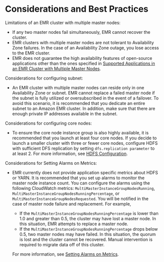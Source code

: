 # Considerations and Best Practices<a name="emr-plan-ha-considerations"></a>

Limitations of an EMR cluster with multiple master nodes:
+ If any two master nodes fail simultaneously, EMR cannot recover the cluster\.
+ EMR clusters with multiple master nodes are not tolerant to Availability Zone failures\. In the case of an Availability Zone outage, you lose access to the EMR cluster\.
+ EMR does not guarantee the high availability features of open\-source applications other than the ones specified in [Supported Applications in an EMR Cluster with Multiple Master Nodes](emr-plan-ha-applications.md#emr-plan-ha-applications-list)\.

Considerations for configuring subnet:
+ An EMR cluster with multiple master nodes can reside only in one Availability Zone or subnet\. EMR cannot replace a failed master node if the subnet is fully utilized or oversubscribed in the event of a failover\. To avoid this scenario, it is recommended that you dedicate an entire subnet to an Amazon EMR cluster\. In addition, make sure that there are enough private IP addresses available in the subnet\.

Considerations for configuring core nodes:
+ To ensure the core node instance group is also highly available, it is recommended that you launch at least four core nodes\. If you decide to launch a smaller cluster with three or fewer core nodes, configure HDFS with sufficient DFS replication by setting `dfs.replication parameter` to at least 2\. For more information, see [HDFS Configuration](https://docs.aws.amazon.com/emr/latest/ReleaseGuide/emr-hdfs-config.html)\.

Considerations for Setting Alarms on Metrics:
+ EMR currently does not provide application specific metrics about HDFS or YARN\. It is recommended that you set up alarms to monitor the master node instance count\. You can configure the alarms using the following CloudWatch metrics: `MultiMasterInstanceGroupNodesRunning`, `MultiMasterInstanceGroupNodesRunningPercentage`, or `MultiMasterInstanceGroupNodesRequested`\. You will be notified in the case of master node failure and replacement\. For example,
  + If the `MultiMasterInstanceGroupNodesRunningPercentage` is lower than 1\.0 and greater than 0\.5, the cluster may have lost a master node\. In this situation, EMR attempts to replace a master node\. 
  + If the `MultiMasterInstanceGroupNodesRunningPercentage` drops below 0\.5, two master nodes may have failed\. In this situation, the quorum is lost and the cluster cannot be recovered\. Manual intervention is required to migrate data off of this cluster\.

  For more information, see [Setting Alarms on Metrics](https://docs.aws.amazon.com/emr/latest/ManagementGuide/UsingEMR_ViewingMetrics.html#UsingEMR_ViewingMetrics_Alarm)\.
